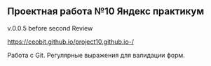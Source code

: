 ## Проектная работа №10 Яндекс практикум

v.0.0.5 before second Review


https://ceobit.github.io/project10.github.io-/

Работа с Git. Регулярные выражения для валидации форм.
